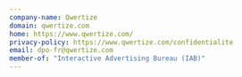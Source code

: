 ```yaml
---
company-name: Qwertize
domain: qwertize.com
home: https://www.qwertize.com/
privacy-policy: https://www.qwertize.com/confidentialite
email: dpo-fr@qwertize.com
member-of: "Interactive Advertising Bureau (IAB)"
---
```




